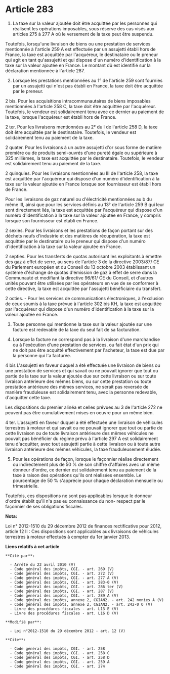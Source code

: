 # Article 283

1. La taxe sur la valeur ajoutée doit être acquittée par les personnes qui réalisent les opérations imposables, sous réserve
des cas visés aux articles 275 à 277 A où le versement de la taxe peut être suspendu. 

Toutefois, lorsqu'une livraison de biens ou une prestation de services mentionnée à l'article 259 A est effectuée par un
assujetti établi hors de France, la taxe est acquittée par l'acquéreur, le destinataire ou le preneur qui agit en tant
qu'assujetti et qui dispose d'un numéro d'identification à la taxe sur la valeur ajoutée en France. Le montant dû est
identifié sur la déclaration mentionnée à l'article 287.

2. Lorsque les prestations mentionnées au 1° de l'article 259 sont fournies par un assujetti qui n'est pas établi en France,
la taxe doit être acquittée par le preneur. 

2 bis. Pour les acquisitions intracommunautaires de biens imposables mentionnées à l'article 258 C, la taxe doit être
acquittée par l'acquéreur. Toutefois, le vendeur est solidairement tenu avec ce dernier au paiement de la taxe, lorsque
l'acquéreur est établi hors de France. 

2 ter. Pour les livraisons mentionnées au 2° du I de l'article 258 D, la taxe doit être acquittée par le destinataire.
Toutefois, le vendeur est solidairement tenu au paiement de la taxe. 

2 quater. Pour les livraisons à un autre assujetti d'or sous forme de matière première ou de produits semi-ouvrés d'une
pureté égale ou supérieure à 325 millièmes, la taxe est acquittée par le destinataire. Toutefois, le vendeur est
solidairement tenu au paiement de la taxe. 

2 quinquies. Pour les livraisons mentionnées au III de l'article 258, la taxe est acquittée par l'acquéreur qui dispose d'un
numéro d'identification à la taxe sur la valeur ajoutée en France lorsque son fournisseur est établi hors de France. 

Pour les livraisons de gaz naturel ou d'électricité mentionnées au b du même III, ainsi que pour les services définis au 13°
de l'article 259 B qui leur sont directement liés, la taxe est acquittée par l'acquéreur qui dispose d'un numéro
d'identification à la taxe sur la valeur ajoutée en France, y compris lorsque son fournisseur est établi en France.

2 sexies. Pour les livraisons et les prestations de façon portant sur des déchets neufs d'industrie et des matières de
récupération, la taxe est acquittée par le destinataire ou le preneur qui dispose d'un numéro d'identification à la taxe sur
la valeur ajoutée en France. 

2 septies. Pour les transferts de quotas autorisant les exploitants à émettre des gaz à effet de serre, au sens de l'article
3 de la directive 2003/87/ CE du Parlement européen et du Conseil du 13 octobre 2003 établissant un système d'échange de
quotas d'émission de gaz à effet de serre dans la Communauté et modifiant la directive 96/61/ CE du Conseil, et d'autres
unités pouvant être utilisées par les opérateurs en vue de se conformer à cette directive, la taxe est acquittée par
l'assujetti bénéficiaire du transfert. 

2 octies. - Pour les services de communications électroniques, à l'exclusion de ceux soumis à la taxe prévue à l'article 302
bis KH, la taxe est acquittée par l'acquéreur qui dispose d'un numéro d'identification à la taxe sur la valeur ajoutée en
France. 

3. Toute personne qui mentionne la taxe sur la valeur ajoutée sur une facture est redevable de la taxe du seul fait de sa
facturation. 

4. Lorsque la facture ne correspond pas à la livraison d'une marchandise ou à l'exécution d'une prestation de services, ou
fait état d'un prix qui ne doit pas être acquitté effectivement par l'acheteur, la taxe est due par la personne qui l'a
facturée. 

4 bis L'assujetti en faveur duquel a été effectuée une livraison de biens ou une prestation de services et qui savait ou ne
pouvait ignorer que tout ou partie de la taxe sur la valeur ajoutée due sur cette livraison ou sur toute livraison antérieure
des mêmes biens, ou sur cette prestation ou toute prestation antérieure des mêmes services, ne serait pas reversée de manière
frauduleuse est solidairement tenu, avec la personne redevable, d'acquitter cette taxe. 

Les dispositions du premier alinéa et celles prévues au 3 de l'article 272 ne peuvent pas être cumulativement mises en oeuvre
pour un même bien. 

4 ter. L'assujetti en faveur duquel a été effectuée une livraison de véhicules terrestres à moteur et qui savait ou ne
pouvait ignorer que tout ou partie de cette livraison ou de toute livraison antérieure des mêmes véhicules ne pouvait pas
bénéficier du régime prévu à l'article 297 A est solidairement tenu d'acquitter, avec tout assujetti partie à cette livraison
ou à toute autre livraison antérieure des mêmes véhicules, la taxe frauduleusement éludée. 

5. Pour les opérations de façon, lorsque le façonnier réalise directement ou indirectement plus de 50 % de son chiffre
d'affaires avec un même donneur d'ordre, ce dernier est solidairement tenu au paiement de la taxe à raison des opérations
qu'ils ont réalisées ensemble. Le pourcentage de 50 % s'apprécie pour chaque déclaration mensuelle ou trimestrielle. 

Toutefois, ces dispositions ne sont pas applicables lorsque le donneur d'ordre établit qu'il n'a pas eu connaissance du non-
respect par le façonnier de ses obligations fiscales.

**Nota:**

Loi n° 2012-1510 du 29 décembre 2012 de finances rectificative pour 2012, article 12 II : Ces dispositions sont applicables
aux livraisons de véhicules terrestres à moteur effectués à compter du 1er janvier 2013.

**Liens relatifs à cet article**

	**Cité par**:

	  - Arrêté du 22 avril 2010 (V)
	  - Code général des impôts, CGI. - art. 269 (V)
	  - Code général des impôts, CGI. - art. 272 (V)
	  - Code général des impôts, CGI. - art. 277 A (V)
	  - Code général des impôts, CGI. - art. 283-0 (V)
	  - Code général des impôts, CGI. - art. 286 ter (V)
	  - Code général des impôts, CGI. - art. 287 (V)
	  - Code général des impôts, CGI. - art. 289 A (V)
	  - Code général des impôts, annexe 2, CGIAN2. - art. 242 nonies A (V)
	  - Code général des impôts, annexe 2, CGIAN2. - art. 242-0 O (V)
	  - Livre des procédures fiscales - art. L13 E (V)
	  - Livre des procédures fiscales - art. L16 D (V)

	**Modifié par**:

	  - Loi n°2012-1510 du 29 décembre 2012 - art. 12 (V)

	**Cite**:

	  - Code général des impôts, CGI. - art. 258
	  - Code général des impôts, CGI. - art. 258 C
	  - Code général des impôts, CGI. - art. 258 D
	  - Code général des impôts, CGI. - art. 259 A
	  - Code général des impôts, CGI. - art. 274
